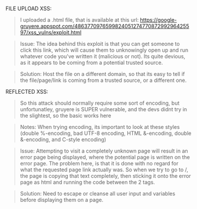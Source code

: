 FILE UPLOAD XSS:
>I uploaded a .html file, that is available at this url:
>https://google-gruyere.appspot.com/486377097659982405127477087299296425597/xss_vulns/exploit.html

>Issue: The idea behind this exploit is that you can get someone to click this link, which will cause them to unknowingly open up and run whatever code you've written it (malicious or not). Its quite devious, as it appears to be coming from a potential trusted source.

>Solution: Host the file on a different domain, so that its easy to tell if the file/page/link is coming from a trusted source, or a different one.

REFLECTED XSS:
>So this attack should normally require some sort of encoding, but unfortunatley, gruyere is SUPER vulnerable, and the devs didnt try in the slightest, so the basic <script>alert(1)</script> works here

>Notes: When trying encoding, its important to look at these styles (double %-encoding, bad UTF-8 encoding, HTML &-encoding, double &-encoding, and C-style encoding)

>Issue: Attempting to visit a completely unknown page will result in an error page being displayed, where the potential page is written on the error page. The problem here, is that it is done with no regard for what the requested page link actually was. So when we try to go to /<script>alert(1)</script>, the page is copying that text completely, then sticking it onto the error page as html and running the code between the 2 tags.

>Solution: Need to escape or cleanse all user input and variables before displaying them on a page.
